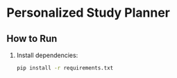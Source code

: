 # Personalized Study Planner

## How to Run

1. Install dependencies:
   ```bash
   pip install -r requirements.txt